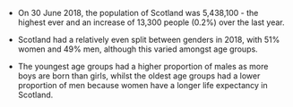 * On 30 June 2018, the population of Scotland was 5,438,100 - the highest ever and an increase of 13,300 people (0.2%) over the last year.

* Scotland had a relatively even split between genders in 2018, with 51% women and 49% men, although this varied amongst age groups. 

* The youngest age groups had a higher proportion of males as more boys are born than girls, whilst the oldest age groups had a lower proportion of men because women have a longer life expectancy in Scotland.
